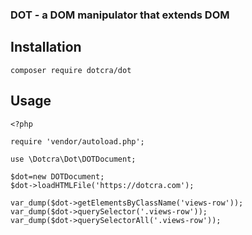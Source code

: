 ### DOT - a DOM manipulator that extends DOM

## Installation
```
composer require dotcra/dot
```

## Usage
```
<?php

require 'vendor/autoload.php';

use \Dotcra\Dot\DOTDocument;

$dot=new DOTDocument;
$dot->loadHTMLFile('https://dotcra.com');

var_dump($dot->getElementsByClassName('views-row'));
var_dump($dot->querySelector('.views-row'));
var_dump($dot->querySelectorAll('.views-row'));
```
